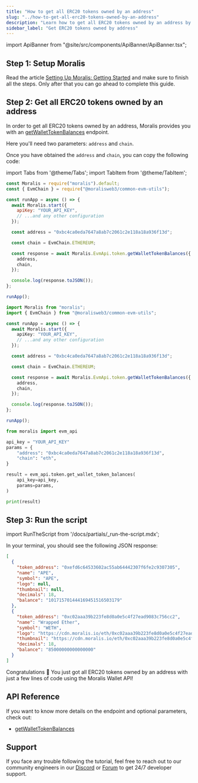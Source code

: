 ```yaml
---
title: "How to get all ERC20 tokens owned by an address"
slug: "../how-to-get-all-erc20-tokens-owned-by-an-address"
description: "Learn how to get all ERC20 tokens owned by an address by Moralis Wallet API."
sidebar_label: "Get ERC20 tokens owned by address"
---
```


import ApiBanner from "@site/src/components/ApiBanner/ApiBanner.tsx";



## Step 1: Setup Moralis

Read the article [Setting Up Moralis: Getting Started](/web3-data-api/evm/get-your-api-key) and make sure to finish all the steps. Only after that you can go ahead to complete this guide.

## Step 2: Get all ERC20 tokens owned by an address

In order to get all ERC20 tokens owned by an address, Moralis provides you with an [getWalletTokenBalances](/web3-data-api/evm/reference/get-wallet-token-balances) endpoint.

Here you'll need two parameters: `address` and `chain`.

Once you have obtained the `address` and `chain`, you can copy the following code:

import Tabs from '@theme/Tabs';
import TabItem from '@theme/TabItem';

<Tabs groupId="programming-language">
  <TabItem value="javascript" label="index.js (JavaScript)" default>

```javascript index.js
const Moralis = require("moralis").default;
const { EvmChain } = require("@moralisweb3/common-evm-utils");

const runApp = async () => {
  await Moralis.start({
    apiKey: "YOUR_API_KEY",
    // ...and any other configuration
  });

  const address = "0xbc4ca0eda7647a8ab7c2061c2e118a18a936f13d";

  const chain = EvmChain.ETHEREUM;

  const response = await Moralis.EvmApi.token.getWalletTokenBalances({
    address,
    chain,
  });

  console.log(response.toJSON());
};

runApp();
```

</TabItem>
<TabItem value="typescript" label="index.ts (TypeScript)">

```typescript index.ts
import Moralis from "moralis";
import { EvmChain } from "@moralisweb3/common-evm-utils";

const runApp = async () => {
  await Moralis.start({
    apiKey: "YOUR_API_KEY",
    // ...and any other configuration
  });

  const address = "0xbc4ca0eda7647a8ab7c2061c2e118a18a936f13d";

  const chain = EvmChain.ETHEREUM;

  const response = await Moralis.EvmApi.token.getWalletTokenBalances({
    address,
    chain,
  });

  console.log(response.toJSON());
};

runApp();
```

</TabItem>
<TabItem value="python" label="index.py (Python)">

```python index.py
from moralis import evm_api

api_key = "YOUR_API_KEY"
params = {
    "address": "0xbc4ca0eda7647a8ab7c2061c2e118a18a936f13d",
    "chain": "eth",
}

result = evm_api.token.get_wallet_token_balances(
    api_key=api_key,
    params=params,
)

print(result)
```

</TabItem>
</Tabs>

## Step 3: Run the script

import RunTheScript from '/docs/partials/\_run-the-script.mdx';

<RunTheScript />

In your terminal, you should see the following JSON response:

```json
[
  {
    "token_address": "0xefd6c64533602ac55ab64442307f6fe2c9307305",
    "name": "APE",
    "symbol": "APE",
    "logo": null,
    "thumbnail": null,
    "decimals": 18,
    "balance": "101715701444169451516503179"
  },
  {
    "token_address": "0xc02aaa39b223fe8d0a0e5c4f27ead9083c756cc2",
    "name": "Wrapped Ether",
    "symbol": "WETH",
    "logo": "https://cdn.moralis.io/eth/0xc02aaa39b223fe8d0a0e5c4f27ead9083c756cc2.webp",
    "thumbnail": "https://cdn.moralis.io/eth/0xc02aaa39b223fe8d0a0e5c4f27ead9083c756cc2_thumb.webp",
    "decimals": 18,
    "balance": "85000000000000000"
  }
]
```

Congratulations 🥳 You just got all ERC20 tokens owned by an address with just a few lines of code using the Moralis Wallet API!

## API Reference

If you want to know more details on the endpoint and optional parameters, check out:

- [getWalletTokenBalances](/web3-data-api/evm/reference/get-wallet-token-balances)

## Support

If you face any trouble following the tutorial, feel free to reach out to our community engineers in our [Discord](https://moralis.io/discord) or [Forum](https://forum.moralis.io) to get 24/7 developer support.
